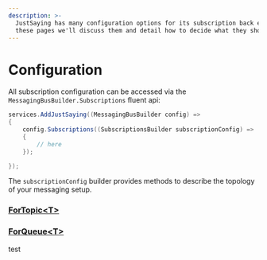 ```yaml
---
description: >-
  JustSaying has many configuration options for its subscription back end. In
  these pages we'll discuss them and detail how to decide what they should be.
---
```


# Configuration

All subscription configuration can be accessed via the `MessagingBusBuilder.Subscriptions` fluent api:

```csharp
services.AddJustSaying((MessagingBusBuilder config) =>
{
    config.Subscriptions((SubscriptionsBuilder subscriptionConfig) =>
    {
        // here
    });

});
```

The `subscriptionConfig` builder provides methods to describe the topology of your messaging setup. 

### [ForTopic&lt;T&gt;](fortopic.md)

### [ForQueue&lt;T&gt;](forqueue.md)

test
